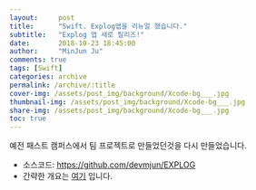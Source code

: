 ```yaml
---
layout:     post
title:      "Swift. Explog앱을 리뉴얼 했습니다."
subtitle:   "Explog 앱 새로 릴리즈!"
date:       2018-10-23 18:45:00
author:     "MinJun Ju"
comments: true 
tags: [Swift]
categories: archive
permalink: /archive/:title
cover-img: /assets/post_img/background/Xcode-bg___.jpg
thumbnail-img: /assets/post_img/background/Xcode-bg___.jpg
share-img: /assets/post_img/background/Xcode-bg___.jpg
toc: true
---
```


예전 패스트 캠퍼스에서 팀 프로젝트로 만들었던것을 다시 만들었습니다. 

- 소스코드: 
[<U>https://github.com/devmjun/EXPLOG</U>](https://github.com/devmjun/EXPLOG)
- 간략한 개요는 [<U>여기</U>](https://github.com/devmjun/_EXPLOG/blob/master/version-list/1_1_2.md) 입니다.

